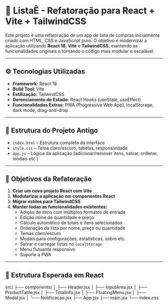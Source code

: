 # 🛒 ListaÊ - Refatoração para React + Vite + TailwindCSS

Este projeto é uma refatoração de um app de lista de compras inicialmente criado com HTML, CSS e JavaScript puro. O objetivo é modernizar a aplicação utilizando **React 18**, **Vite** e **TailwindCSS**, mantendo as funcionalidades originais e tornando o código mais modular e escalável.

---

## ⚙️ Tecnologias Utilizadas

- **Framework:** React 18
- **Build Tool:** Vite
- **Estilização:** TailwindCSS
- **Gerenciamento de Estado:** React Hooks (useState, useEffect)
- **Funcionalidades Extras:** PWA (Progressive Web App), localStorage, dark mode, drag-and-drop

---

## 🧩 Estrutura do Projeto Antigo

- `index.html` – Estrutura completa da interface
- `style.css` – Tema claro/escuro, tabelas, responsividade
- `app.js` – Lógica da aplicação (adicionar/remover itens, salvar, ordenar, modais etc.)

---

## 🎯 Objetivos da Refatoração

1. **Criar um novo projeto React com Vite**
2. **Modularizar a aplicação em componentes React**
3. **Migrar estilos para TailwindCSS**
4. **Manter todas as funcionalidades existentes:**
   - Adição de itens com múltiplos formatos de entrada
   - Edição inline de quantidade e preço
   - Cálculo automático de totais e itens selecionados
   - Ordenação da lista por nome, preço ou quantidade
   - Temas claro/escuro
   - Modais para configurações, estatísticas, sobre etc.
   - Salvar e carregar listas no `localStorage`
   - Menu flutuante responsivo
   - Suporte a PWA

---

## 🧱 Estrutura Esperada em React
src/ ├── components/ │ ├── Header.jsx │ ├── InputArea.jsx │ ├── ProductTable.jsx │ ├── TotalInfo.jsx │ ├── FloatingMenu.jsx │ ├── Modal.jsx │ └── Notificacao.jsx ├── App.jsx ├── main.jsx └── index.css

